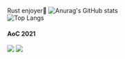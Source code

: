 Rust enjoyer🦀
![Anurag's GitHub stats](https://github-readme-stats.vercel.app/api?username=qkharma&show_icons=true&theme=blueberry&count_private=true)\
![Top Langs](https://github-readme-stats.vercel.app/api/top-langs/?username=qkharma&layout=compact&theme=blueberry&count_private=true)

#### AoC 2021
![](https://img.shields.io/badge/stars%20⭐-31-yellow)
![](https://img.shields.io/badge/days%20completed-15-red)
<!--
**QKharma/QKharma** is a ✨ _special_ ✨ repository because its `README.md` (this file) appears on your GitHub profile.

Here are some ideas to get you started:

- 🔭 I’m currently working on ...
- 🌱 I’m currently learning ...
- 👯 I’m looking to collaborate on ...
- 🤔 I’m looking for help with ...
- 💬 Ask me about ...
- 📫 How to reach me: ...
- 😄 Pronouns: ...
- ⚡ Fun fact: ...
-->
